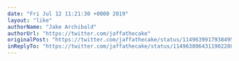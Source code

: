 ```yaml
---
date: "Fri Jul 12 11:21:30 +0000 2019"
layout: "like"
authorName: "Jake Archibald"
authorUrl: "https://twitter.com/jaffathecake"
originalPost: "https://twitter.com/jaffathecake/status/1149639917938495490"
inReplyTo: "https://twitter.com/jaffathecake/status/1149638064311902208"
---
```

